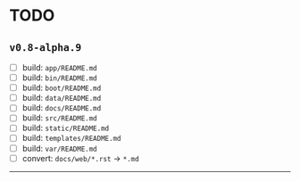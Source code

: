 # TODO

## `v0.8-alpha.9`

- [ ] build: `app/README.md`
- [ ] build: `bin/README.md`
- [ ] build: `boot/README.md`
- [ ] build: `data/README.md`
- [ ] build: `docs/README.md`
- [ ] build: `src/README.md`
- [ ] build: `static/README.md`
- [ ] build: `templates/README.md`
- [ ] build: `var/README.md`
- [ ] convert: `docs/web/*.rst` -> `*.md`

---
